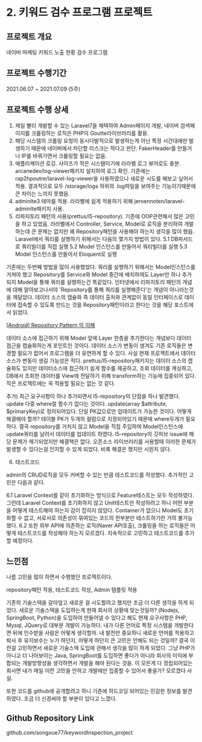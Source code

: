 # 2. 키워드 검수 프로그램 프로젝트

## 프로젝트 개요

네이버 마케팅 키워드 노출 현황 검수 프로그램

## 프로젝트 수행기간

2021.06.07 ~ 2021.07.09 (5주)

## 프로젝트 수행 상세

1. 제일 빨리 개발할 수 있는 Laravel7을 채택하여 Admin페이지 개발, 네이버 검색페이지를 크롤링하는 로직은 PHP의 Goutte라이브러리를 활용.
2. 해당 시스템의 크롤링 요청이 동시다발적으로 발생하는게 아닌 특정 시간대에만 발생하기 때문에 네이버에서 차단할 리스크는 적다고 판단. FakerHeader를 만들거나 IP를 바꿔가면서 크롤링할 필요는 없음.
3. 애플리케이션 로깅. 사이즈가 작은 시스템이기에 라라벨 로그 뷰어로도 충분. arcanedev/log-viewer패키지 설치하여 로그 확인. 기존에는 rap2hpoutre/laravel-log-viewer을 사용하였으나 새로운 시도를 해보고 싶어서 적용. 결과적으로 모두 /storage/logs 하위의 .log파일을 보여주는 기능이기때문에 큰 차이는 느끼지 못했음.
4. adminlte3 테마를 적용. 라라벨에 쉽게 적용하기 위해 jeroennoten/laravel-adminlte패키지 사용.
5. 리파지토리 패턴의 사용(prettus/l5-repository). 기존에 OOP관련해서 많은 고민을 하고 있었음. 라라벨에서 Controller, Service, Model로 로직을 분리하여 개발하는데 큰 문제는 없지만 왜 Repository패턴을 사용해야 하는지 생각을 많이 했음. Laravel에서 쿼리를 실행하기 위해서는 다음의 몇가지 방법이 있다.
    5.1 DB파서드로 쿼리빌더를 직접 실행
    5.2 Model 인스턴스를 만들어서 쿼리빌더를 실행
    5.3 Model 인스턴스를 만들어서 Eloquent로 실행

기존에는 두번째 방법을 많이 사용했었다. 쿼리를 실행하기 위해서는 Model인스턴스를 거쳐야 했고 Repository를 Service와 Model 중간에 배치하여도 Layer만 하나 추가되지 Model을 통해 쿼리를 실행하는건 똑같았다. 인터넷에서 리파지토리 패턴의 개념에 대해 알아보고나서야 'Repository를 통해 쿼리를 실행해준다'는 개념이 아니라는것을 깨달았다. 데이터 소스의 캡슐화 즉 데이터 출처와 관계없이 동일 인터페이스로 데이터에 접속할 수 있도록 만드는 것을 Repository패턴이라고 한다는 것을 해당 포스트에서 읽었다.

[[Android] Repository Pattern 의 이해](https://hs5555.tistory.com/112)

데이터 소스에 접근하기 위해 Model 앞에 Layer 한층을 추가한다는 개념보다 데이터 접근을 캡슐화하는게 포인트인 것이다. 데이터 소스가 변동이 생겨도 기존 로직들은 변경할 필요가 없어서 프로그램을 더 유연하게 할 수 있다. 사실 현재 프로젝트에서 데이터소스가 변동이 생길 가능성은 적다. prettus/l5-repository패키지는 데이터 소스의 캡슐화도 있지만 데이터소스에 접근하기 쉽게 함수를 제공하고, 조회 데이터를 캐싱하고, DB에서 조회한 데이터를 View에 전달하기 위해 transform하는 기능에 집중되어 있다. 작은 프로젝트에는 꼭 적용할 필요는 없는 것 같다.

추가)
최근 요구사항이 하나 추가되면서 l5-repository의 단점을 하나 발견했다. update 다중 where절 함수가 없다는 것이다. update(array $attribute, $primaryKey)로 정의되어있다. 단일 PK값으로만 업데이트가 가능한 것이다. 어떻게 해결해야 할까? 테이블 PK가 두개의 컬럼으로 지정되어있기 때문에 where두개가 필요하다. 결국 repository를 거치지 않고 Model을 직접 주입하여 Model인스턴스에 update쿼리를 날려서 데이터를 업데이트 하였다. l5-repository의 깃허브 issue에 해당 문제가 제기되었지만 해결책은 없다. 오픈소스 라이브러리를 사용할때 이러한 문제가 발생할 수 있다는걸 인지할 수 있게 되었다. 비록 해결은 했지만 시원치 않다.

6. 테스트코드

admin의 CRUD로직을 모두 커버할 수 있는 만큼 테스트코드를 작성했다. 추가적인 고민은 다음과 같다.

6.1 Laravel Context를 같이 초기화하는 방식으로 Feature테스트는 모두 작성하였다. 그런데 Laravel Context를 초기화하지 않고 Unit테스트만 작성하려고 하니 어떤 부분을 어떻게 테스트해야 하는지 감이 잡히지 않았다. Container가 없으니 Model도 초기화할 수 없고, 서로서로 의존성이 묶여있는 코드의 한부분만 테스트하기란 거의 불가능했다. 
6.2 또한 외부 API에 의존하는 로직(Naver API호출), 크롤링을 하는 로직들은 어떻게 테스트코드를 작성해야 하는지 모르겠다. 지속적으로 고민하고 테스트코드를 추가할 예정이다.

## 느낀점

나름 고민을 많이 하면서 수행했던 프로젝트이다.

repository패턴 적용, 테스트코드 작성, Admin 템플릿 적용

기존의 기술스텍을 갈아엎고 새로운 걸 시도할려고 했지만 조금 더 다른 생각을 하게 되었다. 새로운 기술스텍을 도입하는게 현재 회사의 상황에 맞는것일까? (Nodejs, SpringBoot, Python)을 도입하여 만들어낼 수 있다고 해도 현재 요구사항은 PHP, Mysql, JQuery로 대부분 개발이 가능하다. 내가 다른 언어로 특정 시스템을 개발한다면 뒤에 인수받을 사람은 어떻게 생각할까. 내 발전만 중요하니 새로운 언어를 적용하고 퇴사 후 유지보수는 누가 하던지, 어떻게 하던지 큰 고민은 안해도 되는 것일까? 결국 이런걸 고민하면서 새로운 기술스텍 도입에 관해서 생각을 많이 하게 되었다. 그냥 PHP가 아니고 더 나아보이는 Java, SpringBoot를 도입하면 좋다가 아니라 회사의 이익에 부합되는 개발방향성을 생각하면서 개발을 해야 된다는 것을. 이 모든게 다 정립되어있는 회사면 내가 매일 이런 고민을 안하고 개발에만 집중할 수 있어서 좋을가? 모르겠다 사실. 

또한 코드를 github에 공개할려고 하니 기존에 하드코딩 되어있는 민감한 정보를 발견하였다. 조금 더 신경써야 할 부분이 있다고 느꼈다.

## Github Repository Link

github.com/songxue77/keywordInspection_project
